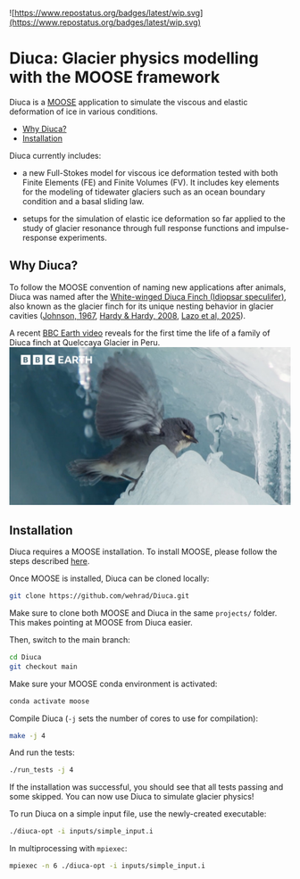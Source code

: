 ![https://www.repostatus.org/badges/latest/wip.svg](https://www.repostatus.org/badges/latest/wip.svg)
# Diuca: Glacier physics modelling with the MOOSE framework

Diuca is a [MOOSE](https://mooseframework.inl.gov/) application to
simulate the viscous and elastic deformation of ice in various
conditions.

- [Why Diuca?](#whyDiuca)
- [Installation](#installation)

Diuca currently includes:

- a new Full-Stokes model for viscous ice deformation tested with both Finite Elements (FE) and Finite Volumes (FV). It includes key elements for the modeling of tidewater glaciers such as an ocean boundary condition and a basal sliding law.

- setups for the simulation of elastic ice deformation so far applied to the study of glacier resonance through full response functions and impulse-response experiments.

## Why Diuca?

To follow the MOOSE convention of naming new applications after
animals, Diuca was named after the [White-winged Diuca Finch (Idiopsar
speculifer)](https://www.peruaves.org/thraupidae/white-winged-Diuca-finch-Diuca-speculifera/),
also known as the glacier finch for its unique nesting behavior in
glacier cavities ([Johnson,
1967](https://academic.oup.com/auk/article-abstract/85/3/524/5198113?redirectedFrom=fulltext),
[Hardy & Hardy,
2008](https://bioone.org/journals/The-Wilson-Journal-of-Ornithology/volume-120/issue-3/06-165.1/White-winged-Diuca-Finch-span-classgenus-speciesDiuca-speculifera-span-Nesting/10.1676/06-165.1.short),
[Lazo et al,
2025](https://papers.ssrn.com/sol3/papers.cfm?abstract_id=5366418)).

A recent [BBC Earth video](https://youtu.be/lTKsjZN-Aec) reveals for the
first time the life of a family of Diuca finch at Quelccaya Glacier in
Peru.
![Screenshot](https://github.com/wehrad/diuca/blob/PR_flood/assets/BBC_earth_diuca_finch.jpg)

## Installation

Diuca requires a MOOSE installation. To install MOOSE, please follow
the steps described
[here](https://mooseframework.inl.gov/getting_started/installation/conda.html).

Once MOOSE is installed, Diuca can be cloned locally:
```bash
git clone https://github.com/wehrad/Diuca.git
```
Make sure to clone both MOOSE and Diuca in the same `projects/` folder. This makes pointing at MOOSE from Diuca easier.

Then, switch to the main branch:
```bash
cd Diuca
git checkout main
```

Make sure your MOOSE conda environment is activated:
```bash
conda activate moose
```

Compile Diuca (`-j` sets the number of cores to use for compilation):
```bash
make -j 4
```

And run the tests:
```bash
./run_tests -j 4
```

If the installation was successful, you should see that all tests
passing and some skipped. You can now use Diuca to simulate glacier
physics!

To run Diuca on a simple input file, use the newly-created executable:
```bash
./diuca-opt -i inputs/simple_input.i
```

In multiprocessing with `mpiexec`:
```bash
mpiexec -n 6 ./diuca-opt -i inputs/simple_input.i
```
